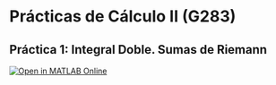 # Prácticas de Cálculo II (G283)

## Práctica 1: Integral Doble. Sumas de Riemann

[![Open in MATLAB Online](https://www.mathworks.com/images/responsive/global/open-in-matlab-online.svg)](https://matlab.mathworks.com/open/github/v1?repo=InMaths/Practicas_MATLAB&file=G283_Calculo_II/practica1.mlx)

